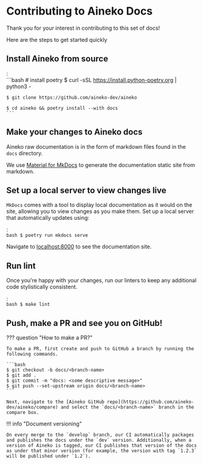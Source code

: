 # Contributing to Aineko Docs

Thank you for your interest in contributing to this set of docs!

Here are the steps to get started quickly

## Install Aineko from source

:   
    ```bash
    # install poetry
    $ curl -sSL https://install.python-poetry.org | python3 -

    $ git clone https://github.com/aineko-dev/aineko

    $ cd aineko && poetry install --with docs
    ```

## Make your changes to Aineko docs

Aineko raw documentation is in the form of markdown files found in the `docs` directory.

We use [Material for MkDocs](https://squidfunk.github.io/mkdocs-material/) to generate the documentation static site from markdown.

## Set up a local server to view changes live

`MkDocs` comes with a tool to display local documentation as it would on the site, allowing you to view changes as you make them. Set up a local server that automatically updates using:

:   
    ```bash
    $ poetry run mkdocs serve
    ```
<!-- markdown-link-check-disable-next-line -->
Navigate to [localhost:8000](http://localhost:8000) to see the documentation site.

## Run lint

Once you're happy with your changes, run our linters to keep any additional code stylistically consistent.

:   
    ```bash
    $ make lint
    ```

## Push, make a PR and see you on GitHub!

??? question "How to make a PR?"

    To make a PR, first create and push to GitHub a branch by running the following commands.

    ```bash
    $ git checkout -b docs/<branch-name>
    $ git add .
    $ git commit -m "docs: <some descriptive message>"
    $ git push --set-upstream origin docs/<branch-name>
    ```

    Next, navigate to the [Aineko GitHub repo](https://github.com/aineko-dev/aineko/compare) and select the `docs/<branch-name>` branch in the compare box.

!!! info "Document versioning"

    On every merge to the `develop` branch, our CI automatically packages and publishes the docs under the `dev` version. Additionally, when a version of Aineko is tagged, our CI publishes that version of the docs as under that minor version (for example, the version with tag `1.2.3` will be published under `1.2`).
